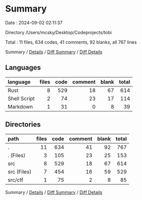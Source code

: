 # Summary

Date : 2024-09-02 02:11:37

Directory /Users/mcsky/Desktop/Codeprojects/tobi

Total : 11 files,  634 codes, 41 comments, 92 blanks, all 767 lines

Summary / [Details](details.md) / [Diff Summary](diff.md) / [Diff Details](diff-details.md)

## Languages
| language | files | code | comment | blank | total |
| :--- | ---: | ---: | ---: | ---: | ---: |
| Rust | 8 | 529 | 18 | 67 | 614 |
| Shell Script | 2 | 74 | 23 | 17 | 114 |
| Markdown | 1 | 31 | 0 | 8 | 39 |

## Directories
| path | files | code | comment | blank | total |
| :--- | ---: | ---: | ---: | ---: | ---: |
| . | 11 | 634 | 41 | 92 | 767 |
| . (Files) | 3 | 105 | 23 | 25 | 153 |
| src | 8 | 529 | 18 | 67 | 614 |
| src (Files) | 7 | 454 | 16 | 59 | 529 |
| src/ctf | 1 | 75 | 2 | 8 | 85 |

Summary / [Details](details.md) / [Diff Summary](diff.md) / [Diff Details](diff-details.md)